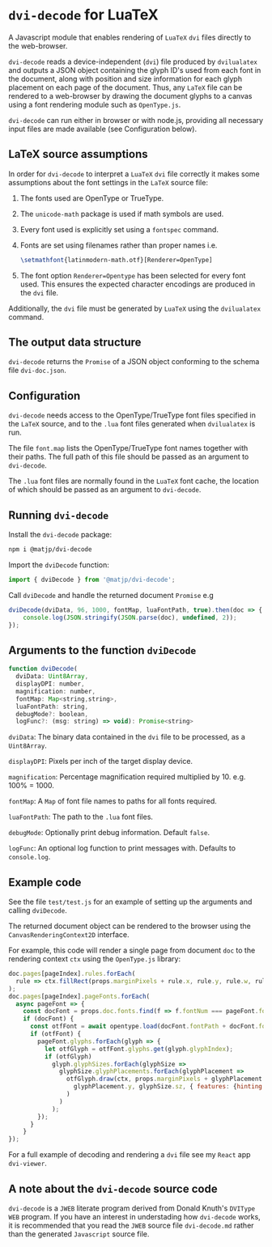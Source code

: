 # `dvi-decode` for LuaTeX

A Javascript module that enables rendering of `LuaTeX` `dvi` files directly to the web-browser.

`dvi-decode` reads a device-independent (`dvi`) file produced by `dvilualatex` and outputs a JSON object containing the glyph ID's used from each font in the document, along with position and size information for each glyph placement on each page of the document. Thus, any `LaTeX` file can be  rendered to a web-browser by drawing the document glyphs to a canvas using a font rendering module such as `OpenType.js`.

`dvi-decode` can run either in browser or with node.js, providing all necessary input files are made available (see Configuration below).

## LaTeX source assumptions

In order for `dvi-decode` to interpret a `LuaTeX` `dvi` file correctly it makes some assumptions about the font settings in the `LaTeX` source file:

1. The fonts used are OpenType or TrueType.
2. The `unicode-math` package is used if math symbols are used.
3. Every font used is explicitly set using a `fontspec` command.
4. Fonts are set using filenames rather than proper names i.e.

    ```latex
    \setmathfont{latinmodern-math.otf}[Renderer=OpenType]
    ```

5. The font option `Renderer=Opentype` has been selected for every font used. This ensures the expected character encodings are produced in the `dvi` file.

Additionally, the `dvi` file must be generated by `LuaTeX` using the `dvilualatex` command.

## The output data structure

`dvi-decode` returns the `Promise` of a JSON object conforming to the schema file `dvi-doc.json`.

## Configuration

`dvi-decode` needs access to the OpenType/TrueType font files specified in the `LaTeX` source, and to the `.lua` font files generated when `dvilualatex` is run.

The file `font.map` lists the OpenType/TrueType font names together with their paths. The full path of this file should be passed as an argument to `dvi-decode`.

The `.lua` font files are normally found in the `LuaTeX` font cache, the location of which should be passed as an argument to `dvi-decode`.

## Running `dvi-decode`

Install the `dvi-decode` package:

```sh
npm i @matjp/dvi-decode
```

Import the `dviDecode` function:

```js
import { dviDecode } from '@matjp/dvi-decode';
```

Call `dviDecode` and handle the returned document `Promise` e.g

```js
dviDecode(dviData, 96, 1000, fontMap, luaFontPath, true).then(doc => {
    console.log(JSON.stringify(JSON.parse(doc), undefined, 2));
});
```

## Arguments to the function `dviDecode`

```js
function dviDecode(
  dviData: Uint8Array,
  displayDPI: number, 
  magnification: number,
  fontMap: Map<string,string>,
  luaFontPath: string,
  debugMode?: boolean,
  logFunc?: (msg: string) => void): Promise<string>
```

`dviData`: The binary data contained in the `dvi` file to be processed, as a `Uint8Array`.

`displayDPI`: Pixels per inch of the target display device.

`magnification`: Percentage magnification required multiplied by 10. e.g. 100% = 1000.

`fontMap`: A `Map` of font file names to paths for all fonts required.

`luaFontPath`: The path to the `.lua` font files.

`debugMode`: Optionally print debug information. Default `false`.

`logFunc`: An optional log function to print messages with. Defaults to `console.log`.

## Example code

See the file `test/test.js` for an example of setting up the arguments and calling `dviDecode`.

The returned document object can be rendered to the browser using the `CanvasRenderingContext2D` interface.

For example, this code will render a single page from document `doc` to the rendering context `ctx` using the `OpenType.js` library:

```js
doc.pages[pageIndex].rules.forEach(
  rule => ctx.fillRect(props.marginPixels + rule.x, rule.y, rule.w, rule.h)
);
doc.pages[pageIndex].pageFonts.forEach(
  async pageFont => {
    const docFont = props.doc.fonts.find(f => f.fontNum === pageFont.fontNum);
    if (docFont) {
      const otfFont = await opentype.load(docFont.fontPath + docFont.fontName);
      if (otfFont) {
        pageFont.glyphs.forEach(glyph => {
          let otfGlyph = otfFont.glyphs.get(glyph.glyphIndex);
          if (otfGlyph)
            glyph.glyphSizes.forEach(glyphSize =>
              glyphSize.glyphPlacements.forEach(glyphPlacement => 
                otfGlyph.draw(ctx, props.marginPixels + glyphPlacement.x,
                  glyphPlacement.y, glyphSize.sz, { features: {hinting: true} }
                )
              )
            );
        });
      }
    }
});
```

For a full example of decoding and rendering a `dvi` file see my `React` app `dvi-viewer`.

## A note about the `dvi-decode` source code

`dvi-decode` is a `JWEB` literate program derived from Donald Knuth's `DVIType` `WEB` program. If you have an interest in understading how `dvi-decode` works, it is recommended that you read the `JWEB` source file `dvi-decode.md` rather than the generated `Javascript` source file.

